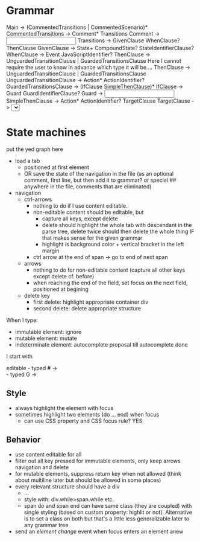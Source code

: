 # Grammar
Main -> (CommentedTransitions | CommentedScenario)*
CommentedTransitions -> Comment* Transitions
Comment -> <input field>
Transitions -> GivenClause WhenClause? ThenClause
GivenClause -> State+  CompoundState? StateIdentifierClause?
WhenClause -> Event JavaScriptIdentifier?
ThenClause -> UnguardedTransitionClause  | GuardedTransitionsClause
Here I cannot require the user to know in advance which type it will be....
ThenClause -> UnguardedTransitionClause  | GuardedTransitionsClause
UnguardedTransitionClause -> Action* ActionIdentifier?
GuardedTransitionsClause -> (IfClause SimpleThenClause)*
IfClause -> Guard GuardIdentifierClause?
Guard -> <input field>
SimpleThenClause -> Action* ActionIdentifier? TargetClause
TargetClause -> <select > ref. states

# State machines
put the yed graph here

- load a tab
  - positioned at first element
  - OR save the state of the navigation in the file (as an optional comment, first line, but then add it to grammar? or special ## anywhere in the file, comments that are eliminated)
- navigation
  - ctrl-arrows
    - nothing to do if I use content editable. 
    - non-editable content should be editable, but 
      - capture all keys, except delete
      - delete should highlight the whole tab with descendant in the parse tree, delete twice should then delete the whole thing IF that makes sense for the given grammar
      - highlight is background color + vertical bracket in the left margin
    - ctrl arrow at the end of span -> go to end of next span
  - arrows
    - nothing to do for non-editable content (capture all other keys except delete cf. before)
    - when reaching the end of the field, set focus on the next field, positioned at begining 
  - delete key
    - first delete: highlight appropriate container div
    - second delete: delete appropriate structure
    
When I type:
- immutable element: ignore
- mutable element: mutate
- indeterminate element: autocomplete proposal till autocomplete done

I start with 

<div root> <div indeterminate> </div root> editable
- typed # -> <div root> <div comment> <div terminal input> </div comment></div root>
- typed G -> 

## Style
- always highlight the element with focus
- sometimes highlight two elements (do ... end) when focus
  - can use CSS property and CSS focus rule? YES

## Behavior
- use content editable for all
- filter out all key pressed for immutable elements, only keep arrows navigation and delete
- for mutable elements, suppress return key when not allowed (think about multiline later but should be allowed in some places)
- every relevant structure should have a div
  - <div while><span While/><span condition/><span do/>...<span end/></div>
  - style with: div.while>span.while etc.
  - span do and span end can have same class (they are coupled) with single styling (based on custom property: highlit or not). Alternative is to set a class on both but that's a little less generalizable later to any grammar tree
- send an *element change* event when focus enters an element anew
